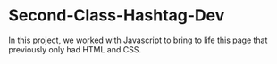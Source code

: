 # Second-Class-Hashtag-Dev
In this project, we worked with Javascript to bring to life this page that previously only had HTML and CSS.

